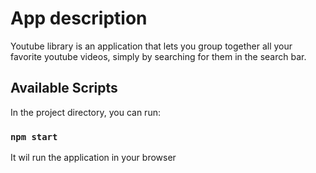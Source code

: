 # App description

Youtube library is an application that lets you group together all your favorite youtube videos, simply by searching for them in the search bar.

## Available Scripts

In the project directory, you can run:

### `npm start`

It wil run the application in your browser



